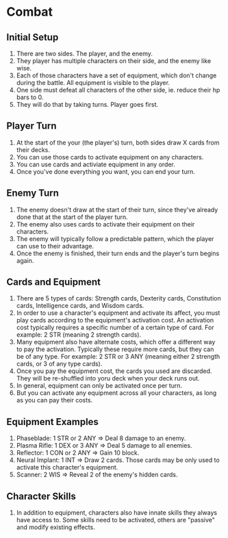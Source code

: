 # Combat

## Initial Setup
1. There are two sides. The player, and the enemy.
2. They player has multiple characters on their side, and the enemy like wise.
3. Each of those characters have a set of equipment, which don't change during the battle. All equipment is visible to the player.
4. One side must defeat all characters of the other side, ie. reduce their hp bars to 0.
5. They will do that by taking turns. Player goes first.

## Player Turn
1. At the start of the your (the player's) turn, both sides draw X cards from their decks. 
2. You can use those cards to activate equipment on any characters.
3. You can use cards and activiate equipment in any order.
3. Once you've done everything you want, you can end your turn.

## Enemy Turn
1. The enemy doesn't draw at the start of their turn, since they've already done that at the start of the player turn.
2. The enemy also uses cards to activate their equipment on their characters.
3. The enemy will typically follow a predictable pattern, which the player can use to their advantage.
4. Once the enemy is finished, their turn ends and the player's turn begins again.

## Cards and Equipment
1. There are 5 types of cards: Strength cards, Dexterity cards, Constitution cards, Intelligence cards, and Wisdom cards.
2. In order to use a character's equipment and activate its affect, you must play cards according to the equipment's activation cost. An activation cost typically requires a specific number of a certain type of card. For example: 2 STR (meaning 2 strength cards).
3. Many equipment also have alternate costs, which offer a different way to pay the activation. Typically these require more cards, but they can be of any type. For example: 2 STR or 3 ANY (meaning either 2 strength cards, or 3 of any type cards).
4. Once you pay the equipment cost, the cards you used are discarded. They will be re-shuffled into yoru deck when your deck runs out.
5. In general, equipment can only be activated once per turn. 
6. But you can activate any equipment across all your characters, as long as you can pay their costs. 

## Equipment Examples
1. Phaseblade: 1 STR or 2 ANY => Deal 8 damage to an enemy.
2. Plasma Rifle: 1 DEX or 3 ANY => Deal 5 damage to all enemies.
3. Reflector: 1 CON or 2 ANY => Gain 10 block.
4. Neural Implant: 1 INT => Draw 2 cards. Those cards may be only used to activate this character's equipment.
5. Scanner: 2 WIS => Reveal 2 of the enemy's hidden cards.

## Character Skills
1. In addition to equipment, characters also have innate skills they always have access to. Some skills need to be activated, others are "passive" and modify existing effects.
